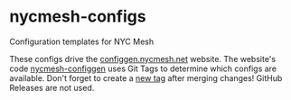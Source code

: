 # nycmesh-configs

Configuration templates for NYC Mesh

These configs drive the [configgen.nycmesh.net](https://configgen.nycmesh.net) website. The website's code [nycmesh-configgen](https://github.com/nycmeshnet/nycmesh-configgen) uses Git Tags to determine which configs are available. Don't forget to create a [new tag](https://github.com/nycmeshnet/nycmesh-configs/tags) after merging changes! GitHub Releases are not used.  
